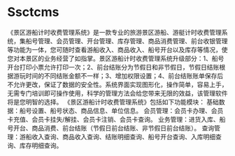 # Ssctcms
 《景区游船计时收费管理系统》是一款专业的旅游景区游船、游艇计时收费管理系统，集船号管理、会员管理、开台管理、库存管理、商品消费管理、前台收银管理等功能为一体，您可随时查看游船收入、商品收入、船号开台以及库存等情况，使您对本景区的业务经营了如指掌。景区游船计时收费管理系统升级部分：1、船号开台打印小票允许打印一次；2、前台结账分为节假日和非节假日，节假日结账根据游玩时间的不同结账金额不一样；3、增加权限设置；4、前台结账账单保存后不允许更改，保证了数据的安全性。系统界面实现图形化，操作简单，容易上手，无需专门培训即可操作使用，科学的管理方法会给您带来无限的效益，该管理软件将是您明智的选择。  《景区游船计时收费管理系统》包括如下功能模块：  基础数据：船号设置、船号状态、商品信息、单位信息。  会员管理：会员卡办理、会员卡充值、会员卡挂失/解挂、会员卡注销、会员卡查询。  业务管理：进货入库、船号开台、商品消费、前台结账（节假日前台结账、非节假日前台结账）。  查询管理：游船收入查询、商品收入查询、结账明细查询、船号开台查询、入库明细查询、库存明细查询。
